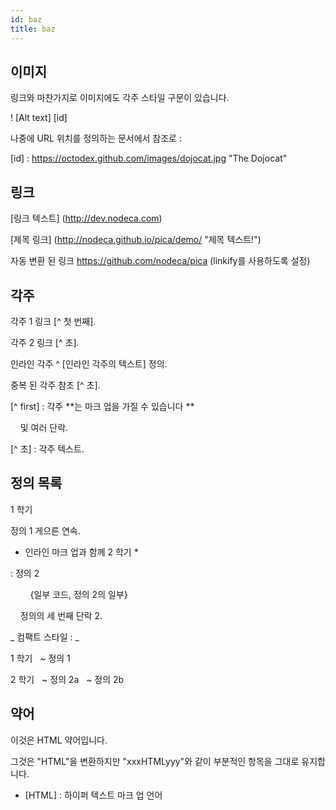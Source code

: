 ```yaml
---
id: baz
title: baz
---
```


## 이미지

링크와 마찬가지로 이미지에도 각주 스타일 구문이 있습니다.

! [Alt text] [id]

나중에 URL 위치를 정의하는 문서에서 참조로 :

[id] : https://octodex.github.com/images/dojocat.jpg "The Dojocat"

## 링크

[링크 텍스트] (http://dev.nodeca.com)

[제목 링크] (http://nodeca.github.io/pica/demo/ "제목 텍스트!")

자동 변환 된 링크 https://github.com/nodeca/pica (linkify를 사용하도록 설정)



## 각주

각주 1 링크 [^ 첫 번째].

각주 2 링크 [^ 초].

인라인 각주 ^ [인라인 각주의 텍스트] 정의.

중복 된 각주 참조 [^ 초].

[^ first] : 각주 **는 마크 업을 가질 수 있습니다 **

    및 여러 단락.

[^ 초] : 각주 텍스트.


## 정의 목록

1 학기

정의 1
게으른 연속.

* 인라인 마크 업과 함께 2 학기 *

: 정의 2

        {일부 코드, 정의 2의 일부}

    정의의 세 번째 단락 2.

_ 컴팩트 스타일 : _

1 학기
  ~ 정의 1

2 학기
  ~ 정의 2a
  ~ 정의 2b


## 약어

이것은 HTML 약어입니다.

그것은 "HTML"을 변환하지만 "xxxHTMLyyy"와 같이 부분적인 항목을 그대로 유지합니다.

* [HTML] : 하이퍼 텍스트 마크 업 언어